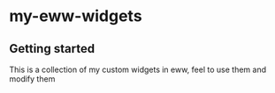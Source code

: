 # my-eww-widgets

## Getting started
This is a collection of my custom widgets in eww, feel to use them and modify them



